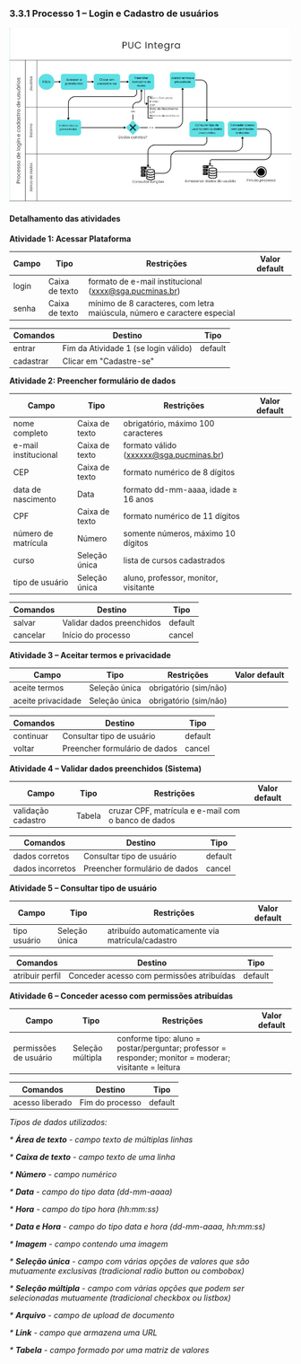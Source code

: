 ### 3.3.1 Processo 1 – Login e Cadastro de usuários

![Exemplo de um Modelo BPMN do PROCESSO 1](../images/modelagem_p1.jpg "Modelo BPMN do Processo 1.")

#### Detalhamento das atividades

**Atividade 1: Acessar Plataforma**

| **Campo**       | **Tipo**         | **Restrições** | **Valor default** |
| ---             | ---              | ---            | ---               |
| login | Caixa de texto  | formato de e-mail institucional (xxxx@sga.pucminas.br)  |                   |
| senha | Caixa de texto | mínimo de 8 caracteres, com letra maiúscula, número e caractere especial |                   |


| **Comandos**         |  **Destino**                   | **Tipo** |
| ---                  | ---                            | ---               |
| entrar               | Fim da Atividade 1 (se login válido)              | default           |
| cadastrar            | Clicar em "Cadastre-se"  |                   |


**Atividade 2: Preencher formulário de dados**

| **Campo**           | **Tipo**       | **Restrições**                          | **Valor default** |
|----------------------|----------------|-----------------------------------------|-------------------|
| nome completo        | Caixa de texto | obrigatório, máximo 100 caracteres      |                   |
| e-mail institucional | Caixa de texto | formato válido (xxxxxx@sga.pucminas.br) |                   |
| CEP                  | Caixa de texto | formato numérico de 8 dígitos           |                   |
| data de nascimento   | Data           | formato dd-mm-aaaa, idade ≥ 16 anos     |                   |
| CPF                  | Caixa de texto | formato numérico de 11 dígitos          |                   |
| número de matrícula  | Número         | somente números, máximo 10 dígitos      |                   |
| curso                | Seleção única  | lista de cursos cadastrados             |                   |
| tipo de usuário      | Seleção única  | aluno, professor, monitor, visitante    |                   |


| **Comandos** | **Destino**                      | **Tipo**   |
|--------------|----------------------------------|------------|
| salvar       | Validar dados preenchidos        | default    |
| cancelar     | Início do processo               | cancel     |

**Atividade 3 – Aceitar termos e privacidade**

| **Campo**          | **Tipo**       | **Restrições**     | **Valor default** |
|---------------------|----------------|--------------------|-------------------|
| aceite termos       | Seleção única  | obrigatório (sim/não) |                |
| aceite privacidade  | Seleção única  | obrigatório (sim/não) |                |

| **Comandos** | **Destino**                      | **Tipo**   |
|--------------|----------------------------------|------------|
| continuar    | Consultar tipo de usuário        | default    |
| voltar       | Preencher formulário de dados    | cancel     |

**Atividade 4 – Validar dados preenchidos (Sistema)**

| **Campo**         | **Tipo**   | **Restrições**                                | **Valor default** |
|--------------------|-----------|-----------------------------------------------|-------------------|
| validação cadastro | Tabela    | cruzar CPF, matrícula e e-mail com o banco de dados |                   |

| **Comandos**    | **Destino**                   | **Tipo**   |
|-----------------|--------------------------------|------------|
| dados corretos  | Consultar tipo de usuário      | default    |
| dados incorretos| Preencher formulário de dados  | cancel     |


**Atividade 5 – Consultar tipo de usuário**

| **Campo**      | **Tipo**       | **Restrições**                     | **Valor default** |
|-----------------|----------------|------------------------------------|-------------------|
| tipo usuário    | Seleção única  | atribuído automaticamente via matrícula/cadastro |                   |

| **Comandos**   | **Destino**                          | **Tipo**   |
|----------------|--------------------------------------|------------|
| atribuir perfil| Conceder acesso com permissões atribuídas | default |

**Atividade 6 – Conceder acesso com permissões atribuídas**

| **Campo**            | **Tipo**         | **Restrições**                                                                 | **Valor default** |
|-----------------------|------------------|--------------------------------------------------------------------------------|-------------------|
| permissões de usuário | Seleção múltipla | conforme tipo: aluno = postar/perguntar; professor = responder; monitor = moderar; visitante = leitura | |

| **Comandos**    | **Destino**        | **Tipo**   |
|-----------------|--------------------|------------|
| acesso liberado | Fim do processo    | default    |



_Tipos de dados utilizados:_

_* **Área de texto** - campo texto de múltiplas linhas_

_* **Caixa de texto** - campo texto de uma linha_

_* **Número** - campo numérico_

_* **Data** - campo do tipo data (dd-mm-aaaa)_

_* **Hora** - campo do tipo hora (hh:mm:ss)_

_* **Data e Hora** - campo do tipo data e hora (dd-mm-aaaa, hh:mm:ss)_

_* **Imagem** - campo contendo uma imagem_

_* **Seleção única** - campo com várias opções de valores que são mutuamente exclusivas (tradicional radio button ou combobox)_

_* **Seleção múltipla** - campo com várias opções que podem ser selecionadas mutuamente (tradicional checkbox ou listbox)_

_* **Arquivo** - campo de upload de documento_

_* **Link** - campo que armazena uma URL_

_* **Tabela** - campo formado por uma matriz de valores_